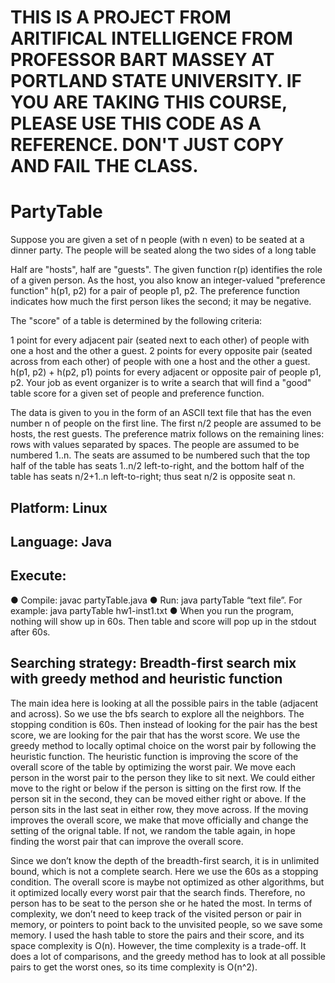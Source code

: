 # THIS IS A PROJECT FROM ARITIFICAL INTELLIGENCE FROM PROFESSOR BART MASSEY AT PORTLAND STATE UNIVERSITY. IF YOU ARE TAKING THIS COURSE, PLEASE USE THIS CODE AS A REFERENCE. DON'T JUST COPY AND FAIL THE CLASS. 

# PartyTable
Suppose you are given a set of n people (with n even) to be seated at a dinner party. The people will be seated along the two sides of a long table
     
Half are "hosts", half are "guests". The given function r(p) identifies the role of a given person.
As the host, you also know an integer-valued "preference function" h(p1, p2) for a pair of people p1, p2. The preference function indicates how much the first person likes the second; it may be negative.

The "score" of a table is determined by the following criteria:

1 point for every adjacent pair (seated next to each other) of people with one a host and the other a guest.
2 points for every opposite pair (seated across from each other) of people with one a host and the other a guest.
h(p1, p2) + h(p2, p1) points for every adjacent or opposite pair of people p1, p2.
Your job as event organizer is to write a search that will find a "good" table score for a given set of people and preference function.

The data is given to you in the form of an ASCII text file that has the even number n of people on the first line. The first n/2 people are assumed to be hosts, the rest guests. The preference matrix follows on the remaining lines: rows with values separated by spaces. The people are assumed to be numbered 1..n. The seats are assumed to be numbered such that the top half of the table has seats 1..n/2 left-to-right, and the bottom half of the table has seats n/2+1..n left-to-right; thus seat n/2 is opposite seat n.

## Platform: Linux  
## Language: Java 
## Execute: 
  ● Compile: javac partyTable.java 
  ● Run: ​java partyTable “text file”.  For example: java​ partyTable hw1-inst1.txt 
  ● When you run the program, nothing will show up in 60s. Then table and score will pop up in the stdout after 60s. 

## Searching strategy​: Breadth-first search mix with greedy method and heuristic function
The main idea here is looking at all the possible pairs in the table (adjacent and across). So we use the bfs search to explore all the neighbors. The stopping condition is 60s. Then instead of looking for the pair has the best score, we are looking for the pair that has the worst score. We use the greedy method to locally 
optimal choice on the worst pair by following the heuristic function. The heuristic function is improving the score of the overall score of the table by optimizing the worst pair. We move each person in the worst pair to the person they like to sit next. We could either move to the right or below if the person is sitting on the first row. If the person sit in the second, they can be moved either right or above. If the person sits in the last seat in either row, they move across. If the moving improves the overall score, we make that move officially and change the setting of the orignal table. If not, we random the table again, in hope finding the worst pair that can improve the overall score.  
 
Since we don’t know the depth of the breadth-first search, it is in unlimited bound, which is not a complete search. Here we use the 60s as a stopping condition. The overall score is maybe not optimized as other algorithms, but it optimized locally every worst pair that the search finds. Therefore, no person has to be seat to the person she or he hated the most. In terms of complexity, we don’t need to keep track of the visited person or pair in memory, or pointers to point back to the unvisited people, so we save some memory. I used the hash table to store the pairs and their score, and its space complexity is O(n).  However, the time complexity is a trade-off. It does a lot of comparisons, and the greedy method has to look at all possible pairs to get the worst ones, so its time complexity is O(n^2). 
 
 
